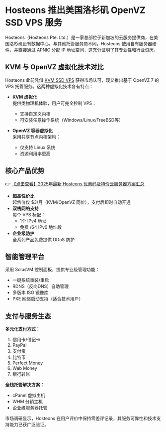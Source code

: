 # Hosteons 推出美国洛杉矶 OpenVZ SSD VPS 服务

Hosteons（Hosteons Pte. Ltd.）是一家总部位于新加坡的云服务提供商，在美国洛杉矶设有数据中心。与其他托管服务商不同，Hosteons 使用自有服务器硬件，并直接通过 APNIC 分配 IP 地址空间，这充分证明了其专业性和行业资历。

## KVM 与 OpenVZ 虚拟化技术对比

Hosteons 此前凭借 [KVM SSD VPS](https://bit.ly/hosteons) 获得市场认可，现又推出基于 OpenVZ 7 的 VPS 托管服务。这两种虚拟化技术各有特点：

- **KVM 虚拟化**  
  提供类物理机体验，用户可完全控制 VPS：
  - 支持自定义内核
  - 可安装任意操作系统（Windows/Linux/FreeBSD等）

- **OpenVZ 容器虚拟化**  
  采用共享节点内核架构：
  - 仅支持 Linux 系统
  - 资源利用率更高

## 核心产品优势

👉 [【点击查看】2025年最新 Hosteons 优惠码及特价云服务器方案汇总](https://bit.ly/hosteons)

- **超高性价比**  
  起售价仅 $3/月（KVM/OpenVZ 同价），支付后即时自动开通
- **双栈网络支持**  
  每个 VPS 标配：
  - 1个 IPv4 地址
  - 免费 /64 IPv6 地址段
- **企业级防护**  
  全系列产品免费提供 DDoS 防护

## 智能管理平台

采用 SolusVM 控制面板，提供专业级管理功能：
- 一键系统重装/重启
- RDNS（反向DNS）自助管理
- 多版本 ISO 镜像库
- PXE 网络启动支持（适合技术用户）

## 支付与服务生态

**多元化支付方式：**
1. 信用卡/借记卡
2. PayPal
3. 支付宝
4. 比特币
5. Perfect Money
6. Web Money
7. 银行转账

**全栈托管解决方案：**
- cPanel 虚拟主机
- WHM 分销主机
- 企业级服务器托管

市场调研显示，Hosteons 在用户评价中保持零差评记录，其服务可靠性和技术支持能力已获广泛验证。